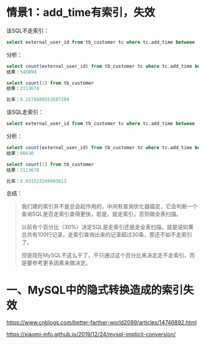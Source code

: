 # 情景1：add_time有索引，失效

该SQL不走索引：

~~~sql
select external_user_id from tb_customer tc where tc.add_time between '2021-03-03 00:00:00' and '2021-04-09 00:00:00'
~~~

分析：

~~~sql
select count(external_user_id) from tb_customer tc where tc.add_time between '2021-03-03 00:00:00' and '2021-04-09 00:00:00'
结果：545094

select count(1) from tb_customer 
结果：2113678

比率：0.2578888553507204
~~~

该SQL走索引：

~~~sql
select external_user_id from tb_customer tc where tc.add_time between '2021-04-03 00:00:00' and '2021-04-09 00:00:00'
~~~

分析：

~~~sql
select count(external_user_id) from tb_customer tc where tc.add_time between '2021-04-03 00:00:00' and '2021-04-09 00:00:00'
结果：66630

select count(1) from tb_customer 
结果：2113678

比率：0.031523249993613
~~~

总结：

> 我们建的索引并不是总会起作用的，中间有查询优化器插足，它会判断一个查询SQL是否走索引查得更快，若是，就走索引，否则做全表扫描。
>
> 以前有个百分比（30%）决定SQL是走索引还是走全表扫描，就是说如果总共有100行记录，走索引查询出来的记录超过30条，那还不如不走索引了。
>
> 但是现在MySQL不这么干了，不只通过这个百分比来决定走不走索引，而是要参考更多因素来做决定。

# 一、MySQL中的隐式转换造成的索引失效

https://www.cnblogs.com/better-farther-world2099/articles/14746892.html

https://xiaomi-info.github.io/2019/12/24/mysql-implicit-conversion/



